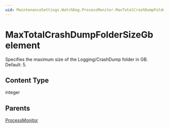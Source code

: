 ```yaml
---
uid: MaintenanceSettings.WatchDog.ProcessMonitor.MaxTotalCrashDumpFolderSizeGb
---
```


# MaxTotalCrashDumpFolderSizeGb element

Specifies the maximum size of the Logging/CrashDump folder in GB. Default: 5.

## Content Type

integer

## Parents

[ProcessMonitor](xref:MaintenanceSettings.WatchDog.ProcessMonitor)
